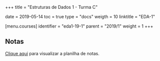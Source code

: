 +++
title = "Estruturas de Dados 1 - Turma C"

date = 2019-05-14
toc = true
type = "docs"
weigth = 10
linktitle = "EDA-1"

[menu.courses]
  identifier = "eda1-19-1"
  parent = "2019/1"
  weight = 1
+++

## Notas

[Clique aqui](/courses/2019_1/EDA-1.html) para visualizar a planilha
de notas.
